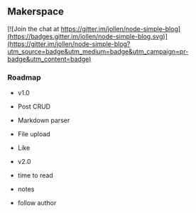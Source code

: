 
## Makerspace

[![Join the chat at https://gitter.im/jollen/node-simple-blog](https://badges.gitter.im/jollen/node-simple-blog.svg)](https://gitter.im/jollen/node-simple-blog?utm_source=badge&utm_medium=badge&utm_campaign=pr-badge&utm_content=badge)
[](https://travis-ci.org/jollen/node-simple-blog.svg?branch=develop)

### Roadmap

* v1.0
 * Post CRUD
 * Markdown parser
 * File upload
 * Like

* v2.0
 * time to read
 * notes
 * follow author
